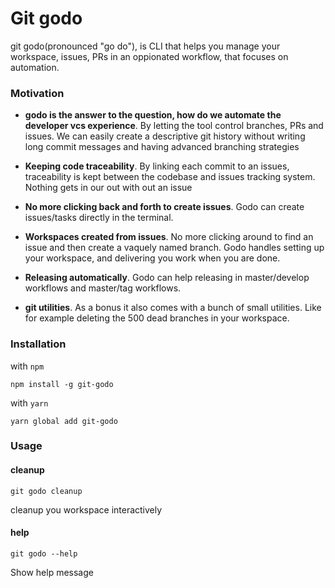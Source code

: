 # Git godo

git godo(pronounced "go do"), is CLI that helps you manage your workspace, issues, PRs in an oppionated workflow, that focuses on automation.

### Motivation

- **godo is the answer to the question, how do we automate the developer vcs experience**. By letting the tool control branches, PRs and issues. We can easily create a descriptive git history without writing long commit messages and having advanced branching strategies

- **Keeping code traceability**. By linking each commit to an issues, traceability is kept between the codebase and issues tracking system. Nothing gets in our out with out an issue

- **No more clicking back and forth to create issues**. Godo can create issues/tasks directly in the terminal.

- **Workspaces created from issues**. No more clicking around to find an issue and then create a vaquely named branch. Godo handles setting up your workspace, and delivering you work when you are done.

- **Releasing automatically**. Godo can help releasing in master/develop workflows and master/tag workflows.

* **git utilities**. As a bonus it also comes with a bunch of small utilities. Like for example deleting the 500 dead branches in your workspace.

### Installation

with `npm`

```
npm install -g git-godo
```

with `yarn`

```
yarn global add git-godo
```

### Usage

#### cleanup

```
git godo cleanup
```

cleanup you workspace interactively

#### help

```
git godo --help
```

Show help message

